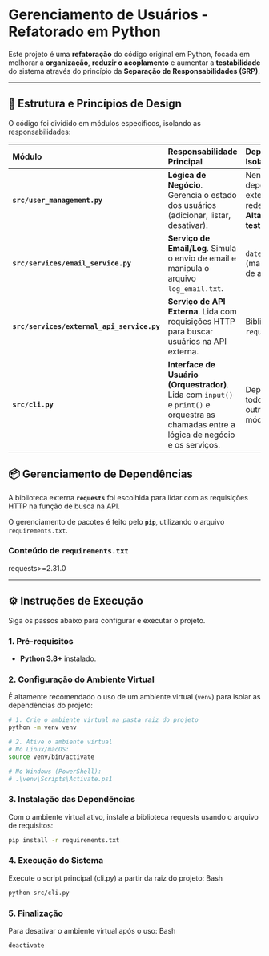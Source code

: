 # Gerenciamento de Usuários - Refatorado em Python

Este projeto é uma **refatoração** do código original em Python, focada em melhorar a **organização**, **reduzir o acoplamento** e aumentar a **testabilidade** do sistema através do princípio da **Separação de Responsabilidades (SRP)**.

---

## 🚀 Estrutura e Princípios de Design

O código foi dividido em módulos específicos, isolando as responsabilidades:

| Módulo | Responsabilidade Principal | Dependências Isoladas |
| :--- | :--- | :--- |
| **`src/user_management.py`** | **Lógica de Negócio**. Gerencia o estado dos usuários (adicionar, listar, desativar). | Nenhuma dependência externa (I/O, rede, arquivo). **Altamente testável.** |
| **`src/services/email_service.py`** | **Serviço de Email/Log**. Simula o envio de email e manipula o arquivo `log_email.txt`. | `datetime`, `os` (manipulação de arquivo). |
| **`src/services/external_api_service.py`** | **Serviço de API Externa**. Lida com requisições HTTP para buscar usuários na API externa. | Biblioteca `requests`. |
| **`src/cli.py`** | **Interface de Usuário (Orquestrador)**. Lida com `input()` e `print()` e orquestra as chamadas entre a lógica de negócio e os serviços. | Depende de todos os outros módulos. |

## 📦 Gerenciamento de Dependências

A biblioteca externa **`requests`** foi escolhida para lidar com as requisições HTTP na função de busca na API.

O gerenciamento de pacotes é feito pelo **`pip`**, utilizando o arquivo `requirements.txt`.

### Conteúdo de `requirements.txt`

requests>=2.31.0


---

## ⚙️ Instruções de Execução

Siga os passos abaixo para configurar e executar o projeto.

### 1. Pré-requisitos

* **Python 3.8+** instalado.

### 2. Configuração do Ambiente Virtual

É altamente recomendado o uso de um ambiente virtual (`venv`) para isolar as dependências do projeto:

```bash
# 1. Crie o ambiente virtual na pasta raiz do projeto
python -m venv venv

# 2. Ative o ambiente virtual
# No Linux/macOS:
source venv/bin/activate

# No Windows (PowerShell):
# .\venv\Scripts\Activate.ps1
```

### 3. Instalação das Dependências

Com o ambiente virtual ativo, instale a biblioteca requests usando o arquivo de requisitos:
```bash
pip install -r requirements.txt
```

### 4. Execução do Sistema

Execute o script principal (cli.py) a partir da raiz do projeto:
Bash

```bash
python src/cli.py
```

### 5. Finalização

Para desativar o ambiente virtual após o uso:
Bash

```bash
deactivate
```